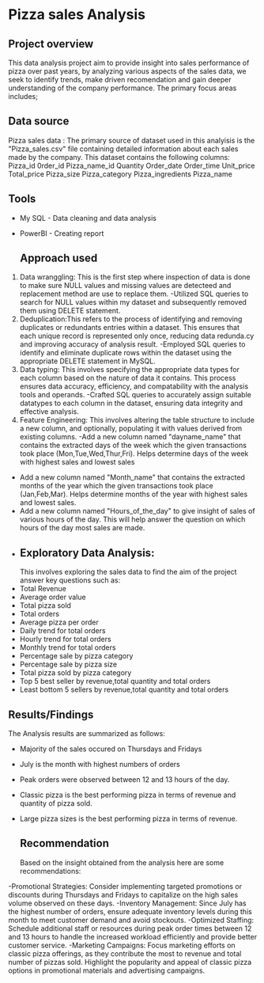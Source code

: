# Pizza  sales Analysis

## Project overview
This data analysis project aim to provide insight into sales performance of pizza over past years, by analyzing various aspects of the sales data, we seek to identify trends, make driven recomendation and gain deeper understanding of the company performance. The primary focus areas includes;


 ## Data source
Pizza sales data : The primary source of dataset used in this analyisis is the "Pizza_sales.csv" file containing detailed information about each sales made by the company. This dataset contains the following columns:
Pizza_id
0rder_id
Pizza_name_id
Quantity
Order_date
Order_time
Unit_price
Total_price
Pizza_size
Pizza_category
Pizza_ingredients
Pizza_name

## Tools
- My SQL - Data cleaning and data analysis
- PowerBI - Creating report

  ## Approach used
1. Data wranggling: This is the first step where inspection of data is done to make sure NULL values and missing values are detecteed and replacement method are use to replace them.
 -Utilized SQL queries to search for NULL values within my dataset and subsequently removed them using DELETE statement.
2. Deduplication:This refers to the process of identifying and removing duplicates or redundants entries within a dataset. This ensures that each unique record is represented only once, reducing data redunda.cy and improving accuracy of analysis result.
   -Employed SQL queries to identify and eliminate duplicate rows within the dataset using the appropriate DELETE statement in MySQL.
3. Data typing: This involves specifying the appropriate data types for each column based on the nature of data it contains. This process ensures data accuracy, efficiency, and compatability with the analysis tools and operands.
 -Crafted SQL queries to accurately assign suitable datatypes to each column in the dataset, ensuring data integrity and effective analysis.
4. Feature Engineering: This involves altering the table structure to include a new column, and optionally, populating it with values derived from existing columns.
-Add a new column named "dayname_name" that contains the extracted days of the week which the given transactions took place (Mon,Tue,Wed,Thur,Fri). Helps determine days of the week with highest sales and lowest sales
- Add a new column named "Month_name" that contains the extracted months of the year which the given transactions took place (Jan,Feb,Mar). Helps determine months of the year with highest sales and lowest sales.
- Add a new column named "Hours_of_the_day" to give insight of sales of various hours of the day. This will help answer the question on which hours of the day most sales are made.
- 
  ## Exploratory Data Analysis:
  This involves exploring the sales data to find the aim of the project answer key questions such as:
- Total Revenue
- Average order value
- Total pizza sold
- Total orders
- Average pizza per order
- Daily trend for total orders
- Hourly trend for total orders
- Monthly trend for total orders
- Percentage sale by pizza category
- Percentage sale by pizza size
- Total pizza sold by pizza category
- Top 5 best seller by revenue,total quantity and total orders
-  Least bottom 5 sellers by revenue,total quantity and total orders

 ## Results/Findings
 The Analysis results are summarized as follows:
- Majority of the sales occured on Thursdays and Fridays
- July is the month with highest numbers of orders
- Peak orders were observed between 12 and 13 hours of the day.
- Classic pizza is the best performing pizza in terms of revenue and quantity of pizza sold.
- Large pizza sizes is the best performing pizza in terms of revenue.

  ## Recommendation
  Based on the insight obtained from the analysis here are some recommendations:

-Promotional Strategies: Consider implementing targeted promotions or discounts during Thursdays and Fridays to capitalize on the high sales volume observed on these days.
-Inventory Management: Since July has the highest number of orders, ensure adequate inventory levels during this month to meet customer demand and avoid stockouts.
-Optimized Staffing: Schedule additional staff or resources during peak order times between 12 and 13 hours to handle the increased workload efficiently and provide better customer service.
-Marketing Campaigns: Focus marketing efforts on classic pizza offerings, as they contribute the most to revenue and total number of pizzas sold. Highlight the popularity and appeal of classic pizza options in promotional materials and advertising campaigns.
